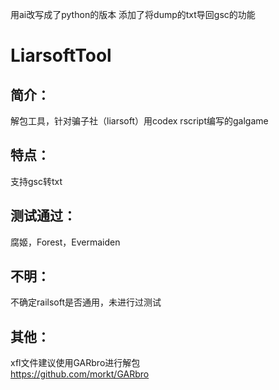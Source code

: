 用ai改写成了python的版本
添加了将dump的txt导回gsc的功能


# LiarsoftTool
## 简介：
解包工具，针对骗子社（liarsoft）用codex rscript编写的galgame  
## 特点：
支持gsc转txt   
## 测试通过：
腐姬，Forest，Evermaiden
## 不明：
不确定railsoft是否通用，未进行过测试   
## 其他：
xfl文件建议使用GARbro进行解包  
https://github.com/morkt/GARbro
